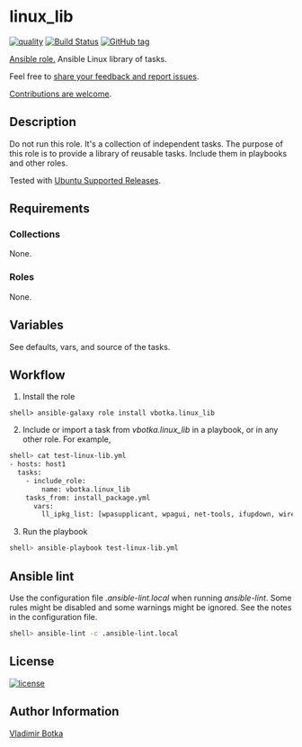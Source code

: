 # linux_lib

[![quality](https://img.shields.io/ansible/quality/27910)](https://galaxy.ansible.com/vbotka/linux_lib)
[![Build Status](https://app.travis-ci.com/vbotka/ansible-linux-lib.svg?branch=master)](https://app.travis-ci.com/vbotka/ansible-linux-lib)
[![GitHub tag](https://img.shields.io/github/v/tag/vbotka/ansible-linux-lib)](https://github.com/vbotka/ansible-linux-lib/tags)

[Ansible role.](https://galaxy.ansible.com/vbotka/linux_lib/) Ansible Linux library of tasks.

Feel free to [share your feedback and report issues](https://github.com/vbotka/ansible-linux-lib/issues).

[Contributions are welcome](https://github.com/firstcontributions/first-contributions).


## Description

Do not run this role. It's a collection of independent tasks. The
purpose of this role is to provide a library of reusable
tasks. Include them in playbooks and other roles.

Tested with [Ubuntu Supported Releases](http://releases.ubuntu.com/).


## Requirements

### Collections

None.

### Roles

None.


## Variables

See defaults, vars, and source of the tasks.


## Workflow

1) Install the role

```
shell> ansible-galaxy role install vbotka.linux_lib
```

2) Include or import a task from *vbotka.linux_lib* in a playbook, or
   in any other role. For example,


```bash
shell> cat test-linux-lib.yml
- hosts: host1
  tasks:
    - include_role:
        name: vbotka.linux_lib
	tasks_from: install_package.yml
      vars:
        ll_ipkg_list: [wpasupplicant, wpagui, net-tools, ifupdown, wireless-tools]
```

3) Run the playbook

```bash
shell> ansible-playbook test-linux-lib.yml
```

## Ansible lint

Use the configuration file *.ansible-lint.local* when running
*ansible-lint*. Some rules might be disabled and some warnings might
be ignored. See the notes in the configuration file.

```bash
shell> ansible-lint -c .ansible-lint.local
```


## License

[![license](https://img.shields.io/badge/license-BSD-red.svg)](https://www.freebsd.org/doc/en/articles/bsdl-gpl/article.html)


## Author Information

[Vladimir Botka](https://botka.info)
